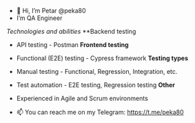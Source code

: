 - 👋 Hi, I’m Petar @peka80
- I’m QA Engineer

*Technologies and abilities*
**Backend testing
  - API testing - Postman
**Frontend testing**
  - Functional (E2E) testing - Cypress framework
**Testing types**
  - Manual testing - Functional, Regression, Integration, etc.
  - Test automation - E2E testing, Regression testing
 **Other**
  - Experienced in Agile and Scrum environments


- 📫 You can reach me on my Telegram: https://t.me/peka80
<!-- 💞️ I’m looking to collaborate on -->

<!---
peka80/peka80 is a ✨ special ✨ repository because its `README.md` (this file) appears on your GitHub profile.
You can click the Preview link to take a look at your changes.
--->
